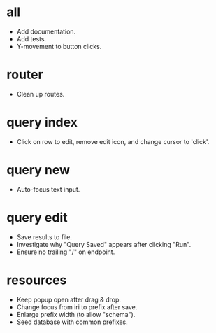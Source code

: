 # all

- Add documentation.
- Add tests.
- Y-movement to button clicks.

# router

- Clean up routes.

# query index

- Click on row to edit, remove edit icon, and change cursor to 'click'.

# query new

- Auto-focus text input.

# query edit

- Save results to file.
- Investigate why "Query Saved" appears after clicking "Run".
- Ensure no trailing "/" on endpoint.

# resources

- Keep popup open after drag & drop.
- Change focus from iri to prefix after save.
- Enlarge prefix width (to allow "schema").
- Seed database with common prefixes.
